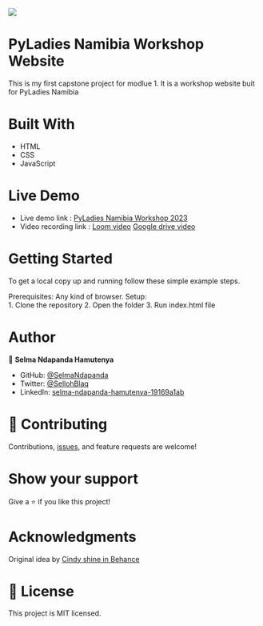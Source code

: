 ![](https://img.shields.io/badge/Microverse-blueviolet)

# PyLadies Namibia Workshop Website
This is my first capstone project for modlue 1. 
It is a workshop website buit for PyLadies Namibia

# Built With
   - HTML
   - CSS 
   - JavaScript
   

# Live Demo 
 - Live demo link : [PyLadies Namibia Workshop 2023](https://www.selmandapanda.github.io/PyLadies-Namibia-Workshop-2023)
 - Video recording link : [Loom video](https://www.loom.com/share/f2a86e8929aa44e68425c94d1481ae17) 
                          [Google drive video](https://drive.google.com/file/d/1EO1_SmWWr4r8tUtd_jLKAREojqmRvPaF/view?usp=sharing)

# Getting Started
  To get a local copy up and running follow these simple example steps.

  Prerequisites: Any kind of browser. Setup:  
           1. Clone the repository
           2. Open the folder
           3. Run index.html file
           
# Author 

👤 **Selma Ndapanda Hamutenya**

- GitHub: [@SelmaNdapanda](https://github.com/SelmaNdapanda)
- Twitter: [@SellohBlaq](https://twitter.com/sellohBlaq)
- LinkedIn: [selma-ndapanda-hamutenya-19169a1ab](https://linkedin.com/in/selma-ndapanda-hamutenya-19169a1ab)


# 🤝 Contributing
Contributions, [issues](https://github.com/SelmaNdapanda/capstone-project-1/issues), and feature requests are welcome!

# Show your support
Give a ⭐️ if you like this project!

# Acknowledgments
Original idea by [Cindy shine in Behance](https://www.behance.net/gallery/29845175/CC-Global-Summit-2015)


# 📝 License
This project is MIT licensed.


